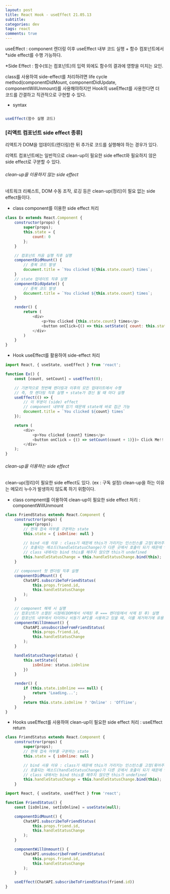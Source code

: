```yaml
--- 
layout: post  
title: React Hook - useEffect 21.05.13
subtitle: 
categories: dev
tags: react
comments: true  
--- 
```


useEffect : component 렌더링 이후 useEffect 내부 코드 실행 + 함수 컴포넌트에서 *side effect를 수행 가능하다.

*Side Effect : 함수(또는 컴포넌트)의 입력 외에도 함수의 결과에 영향을 미치는 요인. 

class를 사용하여 side-effect를 처리하려면 life cycle method(componentDidMount, componentDidUpdate, componentWillUnmount)를 사용해야하지만 Hook의 useEffect를 사용한다면 더 코드를 간결하고 직관적으로 구현할 수 있다.

- syntax

```js

useEffect(함수 실행 코드)

```

### [리액트 컴포넌트 side effect 종류]

리액트가 DOM을 업데이트(렌더링)한 뒤 추가로 코드를 실행해야 하는 경우가 있다. 

리액트 컴포넌트에는 일반적으로 clean-up이 필요한 side effect와 필요하지 않은 side effect로 구분할 수 있다.

###### clean-up을 이용하지 않는 side effect

네트워크 리퀘스트, DOM 수동 조작, 로깅 등은 clean-up(정리)이 필요 없는 side effect들이다.

- class component를 이용한 side effect 처리

```js
class Ex extends React.Component {
    constructor(props) {
        super(props);
        this.state = {
            count: 0
        };
    }

    // 컴포넌트 처음 실행 직후 실행
    componentDidMount() {
        // 중복 코드 발생
        document.title = `You clicked ${this.state.count} times`;
    }
    // state 업데이트 직후 실행
    componentDidUpdate() {
        // 중복 코드 발생
        document.title = `You clicked ${this.state.count} times`;
    }

    render() {
        return (
            <div>
                <p>You clicked {this.state.count} times</p>
                <button onClick={() => this.setState({ count: this.state.count + 1})}>Click Me!</button>
            </div>
        )
    }
}
```

- Hook useEffect를 활용하여 side-effect 처리

```js
import React, { useState, useEffect } from 'react';

function Ex() {
    const [count, setCount] = useEffect(0);

    // 기본적으로 첫번째 렌더링과 이후의 모든 업데이트에서 수행
    // 즉, 첫 렌더링 직후 실행 + state가 갱신 될 때 마다 실행
    useEffect(() => {
        // 이 부분이 (side) effect
        // component 내부에 있기 때문에 state에 바로 접근 가능
        document.title = `You clicked ${count} times`
    });

    return (
        <div>
            <p>You clicked {count} times</p>
            <button onClick = {() => setCount(count + 1)})> Click Me!!! </button>
        </div>
    );
}
```

###### clean-up을 이용하는 side effect

clean-up(정리)이 필요한 side effect도 있다. (ex : 구독 설정)
clean-up을 하는 이유는 메모리 누수가 발생하지 않도록 하기 위함이다.

- class compnent를 이용하여 clean-up이 필요한 side effect 처리 : componentWillUnmount

```js
class FriendStatus extends React.Component {
    constructror(props) {
        super(props);
        // 현재 접속 여부를 구분하는 state
        this.state = { isOnline: null }

        // bind 사용 이유 : class기 때문에 this가 가리키는 인스턴스를 고정(묶어주기)
        // 호출되는 메소드(handleStatusChange)가 다른 곳에서 호출이 되기 때문에 this를 고정시켜줘야한다.
        // class 내에서는 bind this를 해주지 않으면 this가 undefined
        this.handleStatusChange = this.handleStatusChange.bind(this);
    }

    // component 첫 렌더링 직후 실행
    componentDidMount() {
        ChatAPI.subscribeToFriendStatus(
            this.props.friend.id,
            this.handleStatusChange
        );
    }

    // component 해제 시 실행
    // 컴포넌트가 소멸된 시점에(DOM에서 삭제된 후 === 렌더링에서 삭제 된 후) 실행 
    // 컴포넌트 내부에서 타이머나 비동기 API를 사용하고 있을 때, 이를 제거하기에 유용
    componentWillUnmount() {
        ChatAPI.unsubscribeFromFriendStatus(
            this.props.friend.id,
            this.handleStatusChange
        );
    }

    handleStatusChange(status) {
        this.setState({
            isOnline: status.isOnline
        })
    }

    render() {
        if (this.state.isOnline === null) {
            return 'Loading...';
        }
        return this.state.isOnline ? 'Online' : 'Offline';
    }
}
```

- Hooks useEffect를 사용하여 clean-up이 필요한 side effect 처리 : useEffect return

```js
class FriendStatus extends React.Component {
    constructror(props) {
        super(props);
        // 현재 접속 여부를 구분하는 state
        this.state = { isOnline: null }

        // bind 사용 이유 : class기 때문에 this가 가리키는 인스턴스를 고정(묶어주기)
        // 호출되는 메소드(handleStatusChange)가 다른 곳에서 호출이 되기 때문에 this를 고정시켜줘야한다.
        // class 내에서는 bind this를 해주지 않으면 this가 undefined
        this.handleStatusChange = this.handleStatusChange.bind(this);
    }

import React, { useState, useEffect } from 'react';

function FriendStatus() {
    const [isOnline, setIsOnline] = useState(null);

    componentDidMount() {
        ChatAPI.subscribeToFriendStatus(
            this.props.friend.id,
            this.handleStatusChange
        );
    }

    componentWillUnmount() {
        ChatAPI.unsubscribeFromFriendStatus(
            this.props.friend.id,
            this.handleStatusChange
        );
    }

    useEffect(ChatAPI.subscribeToFriendStatus(friend.id))
}

```